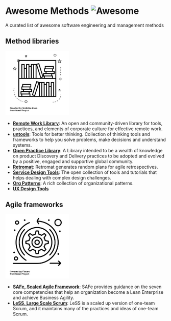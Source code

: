 # Awesome Methods ![Awesome](https://awesome.re/badge-flat2.svg)

A curated list of awesome software engineering and management methods

## Method libraries

<img src="https://github.com/adersberger/awesome-methods/raw/master/img/noun_Library_1957139.png" width="200" />

 * **[Remote Work Library](https://www.remoteworklibrary.io)**: An open and community-driven library for tools, practices, and elements of corporate culture for effective remote work. 
 * **[untools](https://untools.co)**: Tools for better thinking. Collection of thinking tools and frameworks to help you solve problems, make decisions and understand systems.
 * **[Open Practice Library](https://openpracticelibrary.com)**: A Library intended to be a wealth of knowledge on product Discovery and Delivery practices to be adopted and evolved by a positive, engaged and supportive global community.
 * **[Retromat](https://retromat.org)**: Retromat generates random plans for agile retrospectives.
 * **[Service Design Tools](https://servicedesigntools.org)**: The open collection of tools and tutorials that helps dealing with complex design challenges.
 * **[Org Patterns](https://sites.google.com/a/scrumplop.org/published-patterns)**: A rich collection of organizational patterns.
 * **[UX Design Tools](https://uxpro.cc/toolbox)**
 
## Agile frameworks

<img src="https://github.com/adersberger/awesome-methods/raw/master/img/noun_agile_3168518.png" width="200" />

 * **[SAFe, Scaled Agile Framework](https://www.scaledagileframework.com)**: SAFe provides guidance on the seven core competencies that help an organization become a Lean Enterprise and achieve Business Agility.
 * **[LeSS, Large Scale Scrum](https://less.works)**: LeSS is a scaled up version of one-team Scrum, and it maintains many of the practices and ideas of one-team Scrum.
